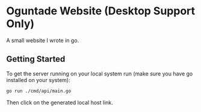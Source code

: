 # Oguntade Website (Desktop Support Only)

A small website I wrote in go.

## Getting Started

To get the server running on your local system run (make sure you have go installed on your system):

```bash
go run ./cmd/api/main.go
```

Then click on the generated local host link.
